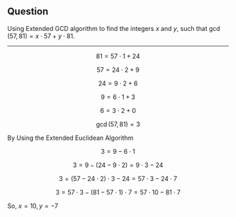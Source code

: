 ## Question

Using Extended GCD algorithm to find the integers $x$ and $y$, such that $\gcd(57,81) = x \cdot 57 + y \cdot 81$.

---

$$81 = 57 \cdot 1 + 24$$

$$57 = 24 \cdot 2 + 9$$

$$24 = 9 \cdot 2 + 6$$

$$9 = 6 \cdot 1 + 3$$

$$6 = 3 \cdot 2 + 0$$

$$\gcd(57,81) = 3$$

By Using the Extended Euclidean Algorithm

$$3 = 9 - 6 \cdot 1$$

$$3 = 9 - (24 - 9 \cdot 2) = 9 \cdot 3 - 24$$

$$3 = (57 - 24 \cdot 2) \cdot 3 - 24 = 57 \cdot 3 - 24 \cdot 7$$

$$3 = 57 \cdot 3 - (81 - 57 \cdot 1) \cdot 7 = 57 \cdot 10 - 81 \cdot 7$$

So, $x = 10, y = -7$

